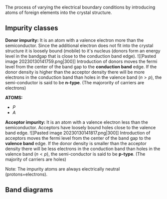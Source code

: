 The process of varying the electrical boundary conditions by introducing atoms of foreign elements into the crystal structure. 

## Impurity classes

**Donor impurity:** It is an atom with a valence electron more than the semiconductor. Since the additional electron does not fit into the crystal structure it is loosely bound (mobile) to it's nucleus (donors form an energy level in the bandgap that is close to the conduction band edge). 
![[Pasted image 20230130141759.png|300]]
Introduction of donors moves the fermi level from the center of the band gap to the **conduction band** edge. If the donor density is higher than the acceptor density there will be more electrons in the conduction band than holes in the valence band ($n>p$), the semi-conductor is said to be **n-type**. (The majorority of carriers are electrons)

**ATOMS:**
- $P$
- $A$

**Acceptor impurity:** It is an atom with a valence electron less than the semiconductor. Acceptors have loosely bound holes close to the valence band edge.
![[Pasted image 20230130141817.png|300]]
Introduction of acceptors moves the fermi level from the center of the band gap to the **valence band** edge. If the donor density is smaller than the acceptor density there will be less electrons in the conduction band than holes in the valence band ($n<p$), the semi-conductor is said to be **p-type**. (The majority of carriers are holes)


Note: The impurity atoms are always electrically neutral (protons=electrons).

## Band diagrams
